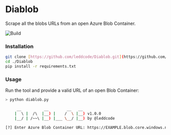 # Diablob

Scrape all the blobs URLs from an open Azure Blob Container.

![Build](https://img.shields.io/badge/Built%20with-Python-Blue)

### Installation

```sh
git clone [https://github.com/leddcode/Diablob.git](https://github.com/leddcode/Diablob.git)
cd ./Diablob
pip install -r requirements.txt
```

### Usage

Run the tool and provide a valid URL of an open Blob Container:

```sh
> python diablob.py

     __          __        __   __
    |  \ |  /\  |__) |    /  \ |__) v1.0.0
    |__/ | /~~\ |__) |___ \__/ |__) by @leddcode

[?] Enter Azure Blob Container URL: https://EXAMPLE.blob.core.windows.net/EXAMPLE/
```
